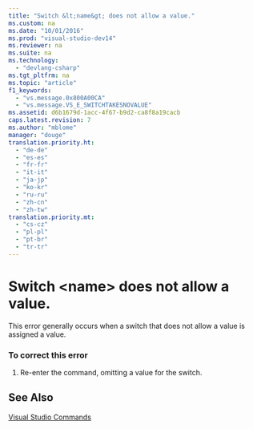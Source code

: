```yaml
---
title: "Switch &lt;name&gt; does not allow a value."
ms.custom: na
ms.date: "10/01/2016"
ms.prod: "visual-studio-dev14"
ms.reviewer: na
ms.suite: na
ms.technology: 
  - "devlang-csharp"
ms.tgt_pltfrm: na
ms.topic: "article"
f1_keywords: 
  - "vs.message.0x800A00CA"
  - "vs.message.VS_E_SWITCHTAKESNOVALUE"
ms.assetid: d6b1679d-1acc-4f67-b9d2-ca8f8a19cacb
caps.latest.revision: 7
ms.author: "mblome"
manager: "douge"
translation.priority.ht: 
  - "de-de"
  - "es-es"
  - "fr-fr"
  - "it-it"
  - "ja-jp"
  - "ko-kr"
  - "ru-ru"
  - "zh-cn"
  - "zh-tw"
translation.priority.mt: 
  - "cs-cz"
  - "pl-pl"
  - "pt-br"
  - "tr-tr"
---
```

# Switch &lt;name&gt; does not allow a value.
This error generally occurs when a switch that does not allow a value is assigned a value.  
  
### To correct this error  
  
1.  Re-enter the command, omitting a value for the switch.  
  
## See Also  
 [Visual Studio Commands](../reference/visual-studio-commands.md)